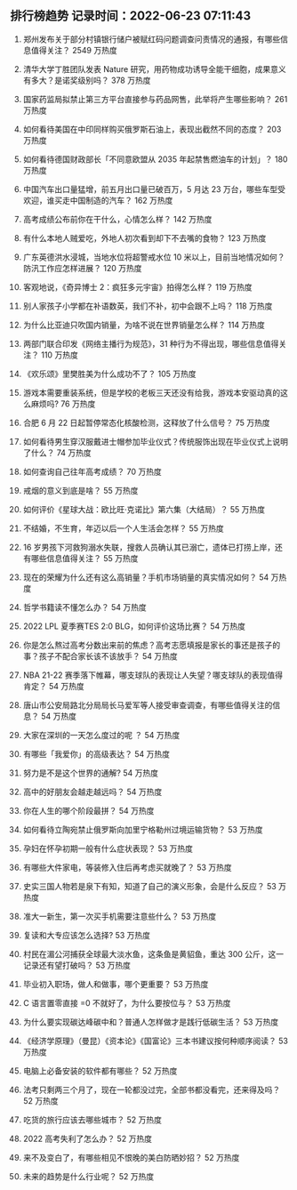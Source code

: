 
## 排行榜趋势 记录时间：2022-06-23 07:11:43
  
  1. 郑州发布关于部分村镇银行储户被赋红码问题调查问责情况的通报，有哪些信息值得关注？ 2549 万热度
    
  2. 清华大学丁胜团队发表 Nature 研究，用药物成功诱导全能干细胞，成果意义有多大？是诺奖级别吗？ 378 万热度
    
  3. 国家药监局拟禁止第三方平台直接参与药品网售，此举将产生哪些影响？ 261 万热度
    
  4. 如何看待美国在中印同样购买俄罗斯石油上，表现出截然不同的态度？ 203 万热度
    
  5. 如何看待德国财政部长「不同意欧盟从 2035 年起禁售燃油车的计划」？ 180 万热度
    
  6. 中国汽车出口量猛增，前五月出口量已破百万，5 月达 23 万台，哪些车型受欢迎，谁买走中国制造的汽车？ 162 万热度
    
  7. 高考成绩公布前你在干什么，心情怎么样？ 142 万热度
    
  8. 有什么本地人贼爱吃，外地人初次看到却下不去嘴的食物？ 123 万热度
    
  9. 广东英德洪水浸城，当地水位将超警戒水位 10 米以上，目前当地情况如何？防汛工作应怎样进展？ 120 万热度
    
  10. 客观地说，《奇异博士 2：疯狂多元宇宙》拍得怎么样？ 119 万热度
    
  11. 别人家孩子小学都在补语数英，我们不补，初中会跟不上吗？ 118 万热度
    
  12. 为什么比亚迪只吹国内销量，为啥不说在世界销量怎么样？ 114 万热度
    
  13. 两部门联合印发《网络主播行为规范》，31 种行为不得出现，哪些信息值得关注？ 110 万热度
    
  14. 《欢乐颂》里樊胜美为什么成功不了？ 105 万热度
    
  15. 游戏本需要重装系统，但是学校的老板三天还没有给我，游戏本安驱动真的这么麻烦吗? 76 万热度
    
  16. 合肥 6 月 22 日起暂停常态化核酸检测，这释放了什么信号？ 75 万热度
    
  17. 如何看待男生穿汉服戴进士帽参加毕业仪式？传统服饰出现在毕业仪式上说明了什么？ 74 万热度
    
  18. 如何查询自己往年高考成绩？ 70 万热度
    
  19. 戒烟的意义到底是啥？ 55 万热度
    
  20. 如何评价《星球大战：欧比旺·克诺比》第六集（大结局）？ 55 万热度
    
  21. 不结婚，不生育，年迈以后一个人生活会怎样？ 55 万热度
    
  22. 16 岁男孩下河救狗溺水失联，搜救人员确认其已溺亡，遗体已打捞上岸，还有哪些信息值得关注？ 55 万热度
    
  23. 现在的荣耀为什么还有这么高销量？手机市场销量的真实情况如何？ 54 万热度
    
  24. 哲学书籍读不懂怎么办？ 54 万热度
    
  25. 2022 LPL 夏季赛TES 2:0 BLG，如何评价这场比赛？ 54 万热度
    
  26. 你是怎么熬过高考分数出来前的焦虑？高考志愿填报是家长的事还是孩子的事？孩子不配合家长该不该放手？ 54 万热度
    
  27. NBA 21-22 赛季落下帷幕，哪支球队的表现让人失望？哪支球队的表现值得肯定？ 54 万热度
    
  28. 唐山市公安局路北分局局长马爱军等人接受审查调查，有哪些值得关注的信息？ 54 万热度
    
  29. 大家在深圳的一天怎么度过的呢 ？ 54 万热度
    
  30. 有哪些「我爱你」的高级表达？ 54 万热度
    
  31. 努力是不是这个世界的通解? 54 万热度
    
  32. 高中的好朋友会越走越远吗？ 54 万热度
    
  33. 你在人生的哪个阶段最拼？ 54 万热度
    
  34. 如何看待立陶宛禁止俄罗斯向加里宁格勒州过境运输货物？ 53 万热度
    
  35. 孕妇在怀孕初期一般有什么症状表现？ 53 万热度
    
  36. 有哪些大件家电，等装修入住后再考虑买就晚了？ 53 万热度
    
  37. 史实三国人物若是泉下有知，知道了自己的演义形象，会是什么反应？ 53 万热度
    
  38. 准大一新生，第一次买手机需要注意些什么？ 53 万热度
    
  39. 复读和大专应该怎么选择? 53 万热度
    
  40. 村民在湄公河捕获全球最大淡水鱼，这条鱼是黄貂鱼，重达 300 公斤，这一记录还有望打破吗？ 53 万热度
    
  41. 毕业初入职场，做人和做事，哪个更重要？ 53 万热度
    
  42. C 语言置零直接 =0 不就好了，为什么要按位与？ 53 万热度
    
  43. 为什么要实现碳达峰碳中和？普通人怎样做才是践行低碳生活？ 53 万热度
    
  44. 《经济学原理》（曼昆）《资本论》《国富论》三本书建议按何种顺序阅读？ 53 万热度
    
  45. 电脑上必备安装的软件都有哪些？ 52 万热度
    
  46. 法考只剩两三个月了，现在一轮都没过完，全部书都没看完，还来得及吗？ 52 万热度
    
  47. 吃货的旅行应该去哪些城市？ 52 万热度
    
  48. 2022 高考失利了怎么办？ 52 万热度
    
  49. 来不及变白了，有哪些相见不恨晚的美白防晒妙招？ 52 万热度
    
  50. 未来的趋势是什么行业呢？ 52 万热度
    